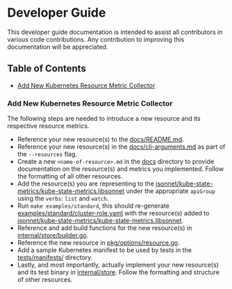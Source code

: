 # Developer Guide 

This developer guide documentation is intended to assist all contributors in various code contributions.
Any contribution to improving this documentation will be appreciated.

## Table of Contents

- [Add New Kubernetes Resource Metric Collector](#add-new-kubernetes-resource-metric-collector)

### Add New Kubernetes Resource Metric Collector

The following steps are needed to introduce a new resource and its respective resource metrics.

- Reference your new resource(s) to the [docs/README.md](https://github.com/kubernetes/kube-state-metrics/blob/main/docs/README.md#exposed-metrics).
- Reference your new resource(s) in the [docs/cli-arguments.md](https://github.com/kubernetes/kube-state-metrics/blob/main/docs/cli-arguments.md#available-options) as part of the `--resources` flag.
- Create a new `<name-of-resource>.md` in the [docs](https://github.com/kubernetes/kube-state-metrics/tree/main/docs) directory to provide documentation on the resource(s) and metrics you implemented. Follow the formatting of all other resources.
- Add the resource(s) you are representing to the [jsonnet/kube-state-metrics/kube-state-metrics.libsonnet](https://github.com/kubernetes/kube-state-metrics/blob/main/jsonnet/kube-state-metrics/kube-state-metrics.libsonnet) under the appropriate `apiGroup` using the `verbs`: `list` and `watch`.
- Run `make examples/standard`, this should re-generate [examples/standard/cluster-role.yaml](https://github.com/kubernetes/kube-state-metrics/blob/main/examples/standard/cluster-role.yaml) with the resource(s) added to [jsonnet/kube-state-metrics/kube-state-metrics.libsonnet](https://github.com/kubernetes/kube-state-metrics/blob/main/jsonnet/kube-state-metrics/kube-state-metrics.libsonnet).
- Reference and add build functions for the new resource(s) in [internal/store/builder.go](https://github.com/kubernetes/kube-state-metrics/blob/main/internal/store/builder.go).
- Reference the new resource in [pkg/options/resource.go](https://github.com/kubernetes/kube-state-metrics/blob/main/pkg/options/resource.go).
- Add a sample Kubernetes manifest to be used by tests in the [tests/manifests/](https://github.com/kubernetes/kube-state-metrics/tree/main/tests/manifests) directory.
- Lastly, and most importantly, actually implement your new resource(s) and its test binary in [internal/store](https://github.com/kubernetes/kube-state-metrics/tree/main/internal/store). Follow the formatting and structure of other resources.
